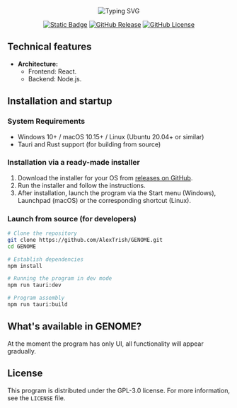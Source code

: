 <p align="center">
<img src="https://readme-typing-svg.demolab.com?font=Roboto&weight=900&size=128&pause=1000&color=FFFFFF&center=true&vCenter=true&width=928&height=300&lines=GENOME;%F0%9F%A7%ACGENOME" alt="Typing SVG" />
</p>
<p align="center">
	<a href="https://tauri.app/"><img alt="Static Badge" src="https://img.shields.io/badge/engine-Tauri-blue?style=flat&link=https%3A%2F%2Fgodotengine.org%2F"></a>
	<a href="https://github.com/AlexTrish/GENOME/releases"><img alt="GitHub Release" src="https://img.shields.io/github/v/release/AlexTrish/GENOME?color=yellowgreen&link=https%3A%2F%2Fgithub.com%2FAlexTrish%2FChemG%2Freleases%2Ftag%2Fv0.0.3-alpha"></a>
	<a href="https://github.com/AlexTrish/GENOME?tab=AGPL-3.0-1-ov-file#AGPL-3.0-1-ov-file"><img alt="GitHub License" src="https://img.shields.io/github/license/AlexTrish/GENOME"></a>
</p>

## Technical features

- **Architecture:**
  - Frontend: React.
  - Backend: Node.js.

## Installation and startup

### System Requirements

- Windows 10+ / macOS 10.15+ / Linux (Ubuntu 20.04+ or similar)
- Tauri and Rust support (for building from source)

### Installation via a ready-made installer

1. Download the installer for your OS from [releases on GitHub](https://github.com/AlexTrish/GENOME/releases).
2. Run the installer and follow the instructions.
3. After installation, launch the program via the Start menu (Windows), Launchpad (macOS) or the corresponding shortcut (Linux).

### Launch from source (for developers)

```bash
# Clone the repository
git clone https://github.com/AlexTrish/GENOME.git
cd GENOME

# Establish dependencies
npm install

# Running the program in dev mode
npm run tauri:dev

# Program assembly
npm run tauri:build
```

## What's available in GENOME?
At the moment the program has only UI, all functionality will appear gradually.


## License

This program is distributed under the GPL-3.0 license. For more information, see the `LICENSE` file.
